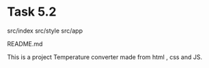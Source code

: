 # Task 5.2

src/index
src/style
src/app

README.md

This is a project Temperature converter made from html , css and JS.